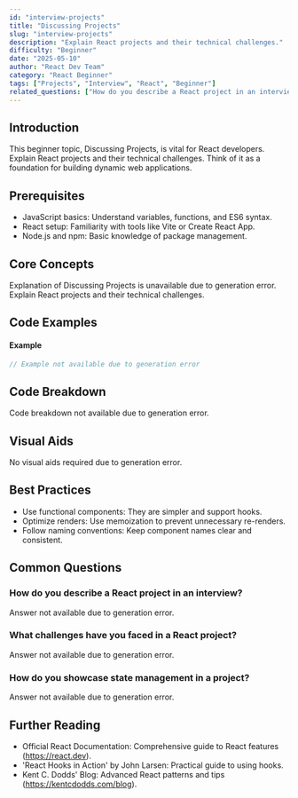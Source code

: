 ```yaml
---
id: "interview-projects"
title: "Discussing Projects"
slug: "interview-projects"
description: "Explain React projects and their technical challenges."
difficulty: "Beginner"
date: "2025-05-10"
author: "React Dev Team"
category: "React Beginner"
tags: ["Projects", "Interview", "React", "Beginner"]
related_questions: ["How do you describe a React project in an interview?", "What challenges have you faced in a React project?", "How do you showcase state management in a project?"]
---
```


## Introduction

This beginner topic, Discussing Projects, is vital for React developers. Explain React projects and their technical challenges. Think of it as a foundation for building dynamic web applications.

## Prerequisites

- JavaScript basics: Understand variables, functions, and ES6 syntax.
- React setup: Familiarity with tools like Vite or Create React App.
- Node.js and npm: Basic knowledge of package management.

## Core Concepts

Explanation of Discussing Projects is unavailable due to generation error. Explain React projects and their technical challenges.

## Code Examples

#### Example
```jsx
// Example not available due to generation error
```

## Code Breakdown

Code breakdown not available due to generation error.

## Visual Aids

No visual aids required due to generation error.

## Best Practices

- Use functional components: They are simpler and support hooks.
- Optimize renders: Use memoization to prevent unnecessary re-renders.
- Follow naming conventions: Keep component names clear and consistent.

## Common Questions

### How do you describe a React project in an interview?

Answer not available due to generation error.

### What challenges have you faced in a React project?

Answer not available due to generation error.

### How do you showcase state management in a project?

Answer not available due to generation error.

## Further Reading

- Official React Documentation: Comprehensive guide to React features (https://react.dev).
- 'React Hooks in Action' by John Larsen: Practical guide to using hooks.
- Kent C. Dodds' Blog: Advanced React patterns and tips (https://kentcdodds.com/blog).
